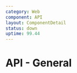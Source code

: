 ```yaml
---
category: Web
component: API
layout: ComponentDetail
status: down
uptime: 99.44
---
```


# API - General